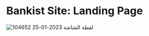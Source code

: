 # Bankist Site: Landing Page

![لقطة الشاشة 2023-01-25 104652](https://user-images.githubusercontent.com/100860879/214519239-96b8bbe6-78da-4bda-a740-23965cca973a.jpg)
